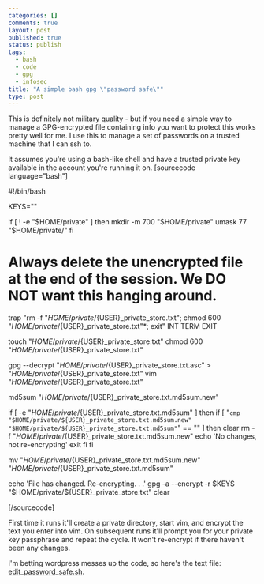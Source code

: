 ```yaml
--- 
categories: []
comments: true
layout: post
published: true
status: publish
tags: 
  - bash
  - code
  - gpg
  - infosec
title: "A simple bash gpg \"password safe\""
type: post
---
```

This is definitely not military quality - but if you need a simple way to manage a GPG-encrypted file containing info you want to protect this works pretty well for me.  I use this to manage a set of passwords on a trusted machine that I can ssh to.

It assumes you're using a bash-like shell and have a trusted private key available in the account you're running it on.
[sourcecode language="bash"]

#!/bin/bash

KEYS=""

if [ ! -e "$HOME/private" ]
then
    mkdir -m 700 "$HOME/private"
    umask 77 "$HOME/private/"
fi

# Always delete the unencrypted file at the end of the session. We DO NOT want this hanging around.
trap "rm -f \"$HOME/private/${USER}_private_store.txt\"; chmod 600 \"$HOME/private/${USER}_private_store.txt\"*; exit" INT TERM EXIT

touch "$HOME/private/${USER}_private_store.txt"
chmod 600 "$HOME/private/${USER}_private_store.txt"

gpg --decrypt "$HOME/private/${USER}_private_store.txt.asc" > "$HOME/private/${USER}_private_store.txt"
vim "$HOME/private/${USER}_private_store.txt"

md5sum  "$HOME/private/${USER}_private_store.txt.md5sum.new"

if [ -e "$HOME/private/${USER}_private_store.txt.md5sum" ]
then
    if [ "`cmp "$HOME/private/${USER}_private_store.txt.md5sum.new" "$HOME/private/${USER}_private_store.txt.md5sum"`" == "" ]
    then
        clear
        rm -f "$HOME/private/${USER}_private_store.txt.md5sum.new"
        echo 'No changes, not re-encrypting'
        exit
    fi
fi

mv "$HOME/private/${USER}_private_store.txt.md5sum.new" "$HOME/private/${USER}_private_store.txt.md5sum"

echo 'File has changed. Re-encrypting. . .'
gpg -a --encrypt -r $KEYS "$HOME/private/${USER}_private_store.txt"
clear

[/sourcecode]

First time it runs it'll create a private directory, start vim, and encrypt the text you enter into vim. On subsequent runs it'll prompt you for your private key passphrase and repeat the cycle. It won't re-encrypt if there haven't been any changes.

I'm betting wordpress messes up the code, so here's the text file: <a href="http://blogs.law.harvard.edu/djcp/files/2010/03/edit_password_safe.sh">edit_password_safe.sh</a>.
